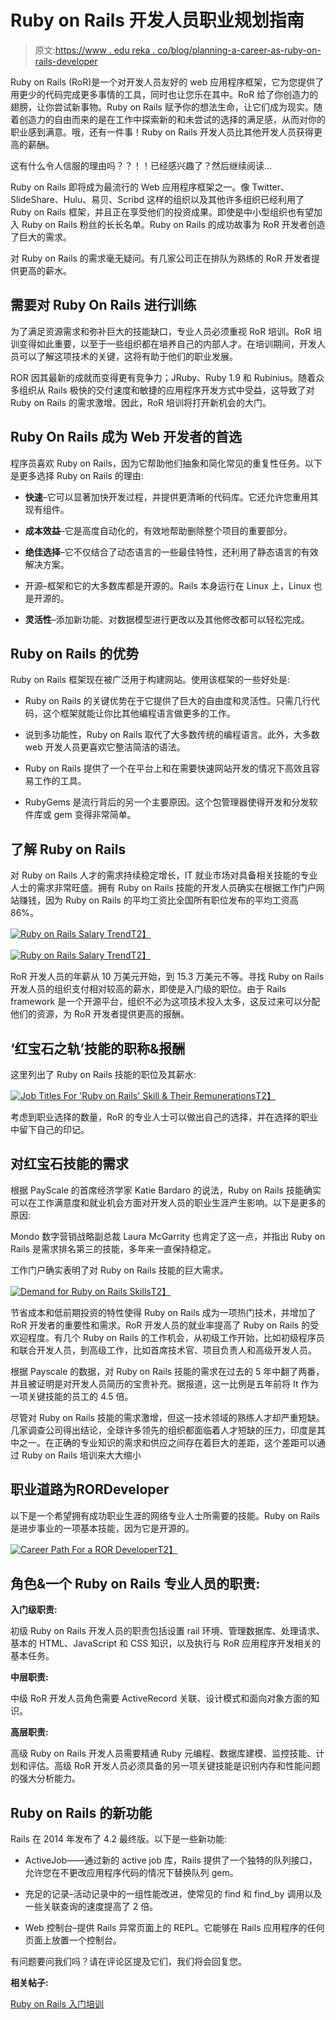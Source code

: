 # Ruby on Rails 开发人员职业规划指南

> 原文:[https://www . edu reka . co/blog/planning-a-career-as-ruby-on-rails-developer](https://www.edureka.co/blog/planning-a-career-as-ruby-on-rails-developer)

Ruby on Rails (RoR)是一个对开发人员友好的 web 应用程序框架，它为您提供了用更少的代码完成更多事情的工具，同时也让您乐在其中。RoR 给了你创造力的翅膀，让你尝试新事物。Ruby on Rails 赋予你的想法生命，让它们成为现实。随着创造力的自由而来的是在工作中探索新的和未尝试的选择的满足感，从而对你的职业感到满意。哦，还有一件事！Ruby on Rails 开发人员比其他开发人员获得更高的薪酬。

这有什么令人信服的理由吗？？！！已经感兴趣了？然后继续阅读…

Ruby on Rails 即将成为最流行的 Web 应用程序框架之一。像 Twitter、SlideShare、Hulu、易贝、Scribd 这样的组织以及其他许多组织已经利用了 Ruby on Rails 框架，并且正在享受他们的投资成果。即使是中小型组织也有望加入 Ruby on Rails 粉丝的长长名单。Ruby on Rails 的成功故事为 RoR 开发者创造了巨大的需求。

对 Ruby on Rails 的需求毫无疑问。有几家公司正在排队为熟练的 RoR 开发者提供更高的薪水。

## **需要对 Ruby On Rails 进行训练**

为了满足资源需求和弥补巨大的技能缺口，专业人员必须重视 RoR 培训。RoR 培训变得如此重要，以至于一些组织都在培养自己的内部人才。在培训期间，开发人员可以了解这项技术的关键，这将有助于他们的职业发展。

ROR 因其最新的成就而变得更有竞争力；JRuby、Ruby 1.9 和 Rubinius。随着众多组织从 Rails 极快的交付速度和敏捷的应用程序开发方式中受益，这导致了对 Ruby on Rails 的需求激增。因此，RoR 培训将打开新机会的大门。

## **Ruby On Rails 成为 Web 开发者的首选**

程序员喜欢 Ruby on Rails，因为它帮助他们抽象和简化常见的重复性任务。以下是更多选择 Ruby on Rails 的理由:

*   **快速**–它可以显著加快开发过程，并提供更清晰的代码库。它还允许您重用其现有组件。

*   **成本效益**–它是高度自动化的，有效地帮助删除整个项目的重要部分。

*   **绝佳选择**–它不仅结合了动态语言的一些最佳特性，还利用了静态语言的有效解决方案。

*   开源–框架和它的大多数库都是开源的。Rails 本身运行在 Linux 上，Linux 也是开源的。

*   **灵活性**–添加新功能、对数据模型进行更改以及其他修改都可以轻松完成。

## **Ruby on Rails 的优势**

Ruby on Rails 框架现在被广泛用于构建网站。使用该框架的一些好处是:

*   Ruby on Rails 的关键优势在于它提供了巨大的自由度和灵活性。只需几行代码，这个框架就能让你比其他编程语言做更多的工作。

*   说到多功能性，Ruby on Rails 取代了大多数传统的编程语言。此外，大多数 web 开发人员更喜欢它整洁简洁的语法。

*   Ruby on Rails 提供了一个在平台上和在需要快速网站开发的情况下高效且容易工作的工具。

*   RubyGems 是流行背后的另一个主要原因。这个包管理器使得开发和分发软件库或 gem 变得非常简单。

## **了解 Ruby on Rails**

对 Ruby on Rails 人才的需求持续稳定增长，IT 就业市场对具备相关技能的专业人士的需求非常旺盛。拥有 Ruby on Rails 技能的开发人员确实在根据工作门户网站赚钱，因为 Ruby on Rails 的平均工资比全国所有职位发布的平均工资高 86%。

[![Ruby on Rails Salary Trend](../Images/05ac348f09e191b66da72ffb6d580803.png "Ruby on Rails Salary Trend")T2】](https://www.edureka.co/blog/wp-content/uploads/2015/06/ruby-salary.png)

[![Ruby on Rails Salary Trend](../Images/fbe82a59a0096d83720da0524f14034e.png "Ruby on Rails Salary Trend")T2】](https://www.edureka.co/blog/wp-content/uploads/2015/06/ruby-salary-trend.png)

RoR 开发人员的年薪从 10 万美元开始，到 15.3 万美元不等。寻找 Ruby on Rails 开发人员的组织支付相对较高的薪水，即使是入门级的职位。由于 Rails framework 是一个开源平台，组织不必为这项技术投入太多，这反过来可以分配他们的资源，为 RoR 开发者提供更高的报酬。

## **‘红宝石之轨’技能的职称&报酬**

这里列出了 Ruby on Rails 技能的职位及其薪水:

[![Job Titles For 'Ruby on Rails' Skill & Their Remunerations](../Images/8ea3219703f7953a4e1d1262a2d4ebd6.png "Job Titles For 'Ruby on Rails' Skill & Their Remunerations")T2】](https://www.edureka.co/blog/wp-content/uploads/2015/06/job-title-salary-ruby.png)

考虑到职业选择的数量，RoR 的专业人士可以做出自己的选择，并在选择的职业中留下自己的印记。

## **对红宝石技能的需求**

根据 PayScale 的首席经济学家 Katie Bardaro 的说法，Ruby on Rails 技能确实可以在工作满意度和就业机会方面对开发人员的职业生涯产生影响。以下是更多的原因:

Mondo 数字营销战略副总裁 Laura McGarrity 也肯定了这一点，并指出 Ruby on Rails 是需求排名第三的技能，多年来一直保持稳定。

工作门户确实表明了对 Ruby on Rails 技能的巨大需求。

[![Demand for Ruby on Rails Skills](../Images/cca26d30fdcdc5b05ed472b20be4fd0b.png "Demand for Ruby on Rails Skills")T2】](https://www.edureka.co/blog/wp-content/uploads/2015/06/jobtrend-ruby.png)

节省成本和低前期投资的特性使得 Ruby on Rails 成为一项热门技术，并增加了 RoR 开发者的重要性和需求。RoR 开发人员的就业率提高了 Ruby on Rails 的受欢迎程度。有几个 Ruby on Rails 的工作机会，从初级工作开始，比如初级程序员和联合开发人员，到高级工作，比如首席技术官、项目负责人和高级开发人员。

根据 Payscale 的数据，对 Ruby on Rails 技能的需求在过去的 5 年中翻了两番，并且被证明是对开发人员简历的宝贵补充。据报道，这一比例是五年前将 It 作为一项关键技能的员工的 4.5 倍。

尽管对 Ruby on Rails 技能的需求激增，但这一技术领域的熟练人才却严重短缺。几家调查公司得出结论，全球许多领先的组织都面临着人才短缺的压力，印度是其中之一。在正确的专业知识的需求和供应之间存在着巨大的差距，这个差距可以通过 Ruby on Rails 培训来大大缩小

## **职业道路为**ROR**Developer**

以下是一个希望拥有成功职业生涯的网络专业人士所需要的技能。Ruby on Rails 是进步事业的一项基本技能，因为它是开源的。

[![Career Path For a ROR Developer](../Images/bd11b7ac2cf818bbd8b231ebf5ea2f71.png "Career Path For a ROR Developer")T2】](https://www.edureka.co/blog/wp-content/uploads/2015/06/career-path-ruby.png)

## **角色&一个 Ruby on Rails 专业人员的职责:**

**入门级职责:**

初级 Ruby on Rails 开发人员的职责包括设置 rail 环境、管理数据库、处理请求、基本的 HTML、JavaScript 和 CSS 知识，以及执行与 RoR 应用程序开发相关的基本任务。

**中层职责:**

中级 RoR 开发人员角色需要 ActiveRecord 关联、设计模式和面向对象方面的知识。

**高层职责:**

高级 Ruby on Rails 开发人员需要精通 Ruby 元编程、数据库建模、监控技能、计划和评估。高级 RoR 开发人员必须具备的另一项关键技能是识别内存和性能问题的强大分析能力。

## **Ruby on Rails 的新功能**

Rails 在 2014 年发布了 4.2 最终版。以下是一些新功能:

*   ActiveJob——通过新的 active job 库，Rails 提供了一个独特的队列接口，允许您在不更改应用程序代码的情况下替换队列 gem。

*   充足的记录–活动记录中的一组性能改进，使常见的 find 和 find_by 调用以及一些关联查询的速度提高了 2 倍。

*   Web 控制台–提供 Rails 异常页面上的 REPL。它能够在 Rails 应用程序的任何页面上放置一个控制台。

有问题要问我们吗？请在评论区提及它们，我们将会回复您。

**相关帖子:**

[Ruby on Rails 入门培训](https://www.edureka.co/ruby-on-rails-sp)